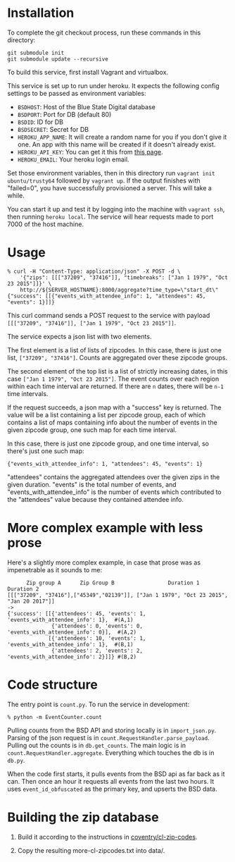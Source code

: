 Installation
============

To complete the git checkout process, run these commands in this
directory: 

```
git submodule init
git submodule update --recursive
```

To build this service, first install Vagrant and virtualbox.  

This service is set up to run under heroku.  It expects the following
config settings to be passed as environment variables:

- `BSDHOST`: Host of the Blue State Digital database
- `BSDPORT`: Port for DB (default 80)
- `BSDID`: ID for DB
- `BSDSECRET`: Secret for DB
- `HEROKU_APP_NAME`: It will create a random name for you if you don't
  give it one.  An app with this name will be created if it doesn't
  already exist.
- `HEROKU_API_KEY`: You can get it this from [this page](https://dashboard.heroku.com/account).
- `HEROKU_EMAIL`: Your heroku login email.

Set those environment variables, then in this directory run `vagrant
init ubuntu/trusty64` followed by `vagrant up`.  If the output finishes
with "failed=0", you have successfully provisioned a server.  This will
take a while.

You can start it up and test it by logging into the machine with
`vagrant ssh`, then running `heroku local`.  The service will hear
requests made to port 7000 of the host machine.

Usage
=====

```
% curl -H "Content-Type: application/json" -X POST -d \
    '{"zips": [[["37209", "37416"]], "timebreaks": ["Jan 1 1979", "Oct 23 2015"]]}' \
    http://${SERVER_HOSTNAME}:8000/aggregate?time_type=\"start_dt\"
{"success": [[{"events_with_attendee_info": 1, "attendees": 45, "events": 1}]]}
```

This curl command sends a POST request to the service with payload
`[[["37209", "37416"]], ["Jan 1 1979", "Oct 23 2015"]]`.

The service expects a json list with two elements.  

The first element is a list of lists of zipcodes.  In this case, there
is just one list, `["37209", "37416"]`.  Counts are aggregated over
these zipcode groups.  

The second element of the top list is a list of strictly increasing
dates, in this case `["Jan 1 1979", "Oct 23 2015"]`.  The event counts
over each region within each time interval are returned.  If there are
`n` dates, there will be `n-1` time intervals.

If the request succeeds, a json map with a "success" key is returned.
The value will be a list containing a list per zipcode group, each of
which contains a list of maps containing info about the number of events
in the given zipcode group, one such map for each time interval.

In this case, there is just one zipcode group, and one time interval, so
there's just one such map:

```
{"events_with_attendee_info": 1, "attendees": 45, "events": 1}
```

"attendees" contains the aggregated attendees over the given zips in the
given duration.  "events" is the total number of events, and
"events_with_attendee_info" is the number of events which contributed to
the "attendees" value because they contained attendee info.

More complex example with less prose
====================================

Here's a slightly more complex example, in case that prose was as
impenetrable as it sounds to me:

```
      Zip group A      Zip Group B                 Duration 1    Duration 2
[[["37209", "37416"],["45349","02139"]], ["Jan 1 1979", "Oct 23 2015", "Jan 20 2017"]]
->
{'success': [[{'attendees': 45, 'events': 1, 'events_with_attendee_info': 1},  #(A,1)
              {'attendees': 0, 'events': 0, 'events_with_attendee_info': 0}],  #(A,2)
             [{'attendees': 10, 'events': 1, 'events_with_attendee_info': 1},  #(B,1)
              {'attendees': 2, 'events': 2, 'events_with_attendee_info': 2}]]} #(B,2)
```

Code structure
==============

The entry point is `count.py`.  To run the service in development:

```
% python -m EventCounter.count
```

Pulling counts from the BSD API and storing locally is in
`import_json.py`.  Parsing of the json request is in
`count.RequestHandler.parse_payload`.  Pulling out the counts is in
`db.get_counts`.  The main logic is in `count.RequestHandler.aggregate`.
Everything which touches the db is in `db.py`.

When the code first starts, it pulls events from the BSD api as far back
as it can.  Then once an hour it requests all events from the last two
hours.  It uses `event_id_obfuscated` as the primary key, and upserts
the BSD data.

Building the zip database
=========================

1. Build it according to the instructions in
[coventry/cl-zip-codes](https://github.com/coventry/cl-zip-codes).  

2. Copy the resulting more-cl-zipcodes.txt into data/.
